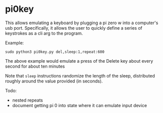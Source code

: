 # pi0key

This allows emulating a keyboard by plugging a pi zero w into a computer's usb port. Specifically, it allows the user to quickly define a series of keystrokes as a cli arg to the program.

Example:

```sudo python3 pi0key.py del,sleep:1,repeat:600```

The above example would emulate a press of the Delete key about every second for about ten minutes

Note that `sleep` instructions randomize the length of the sleep, distributed roughly around the value provided (in seconds).

Todo:
* nested repeats
* document getting pi 0 into state where it can emulate input device
